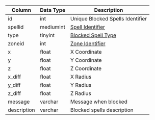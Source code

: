 | Column      | Data Type | Description                                                                                |
| ----------- | --------- | ------------------------------------------------------------------------------------------ |
| id          | int       | Unique Blocked Spells Identifier                                                           |
| spellid     | mediumint | [Spell Identifier](spells_new.md)                                                          |
| type        | tinyint   | [Blocked Spell Type](https://eqemu.gitbook.io/server/categories/types/blocked-spell-types) |
| zoneid      | int       | [Zone Identifier](https://eqemu.gitbook.io/server/categories/reference-lists/zones)        |
| x           | float     | X Coordinate                                                                               |
| y           | float     | Y Coordinate                                                                               |
| z           | float     | Z Coordinate                                                                               |
| x_diff      | float     | X Radius                                                                                   |
| y_diff      | float     | Y Radius                                                                                   |
| z_diff      | float     | Z Radius                                                                                   |
| message     | varchar   | Message when blocked                                                                       |
| description | varchar   | Blocked spells description                                                                 |
